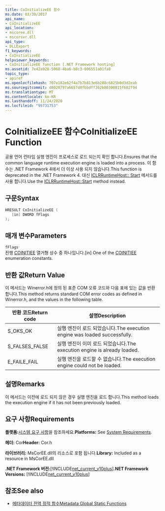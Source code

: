 ```yaml
---
title: CoInitializeEE 함수
ms.date: 03/30/2017
api_name:
- CoInitializeEE
api_location:
- mscoree.dll
- mscorsvr.dll
api_type:
- DLLExport
f1_keywords:
- CoInitializeEE
helpviewer_keywords:
- CoInitializeEE function [.NET Framework hosting]
ms.assetid: 7e42a928-5068-4ba6-b8c3-806551a01fa8
topic_type:
- apiref
ms.openlocfilehash: 707e182e62f4a7b7b813e6b288c6825b0d3d2eab
ms.sourcegitcommit: d8020797a6657d0fbbdff362b80300815f682f94
ms.translationtype: MT
ms.contentlocale: ko-KR
ms.lasthandoff: 11/24/2020
ms.locfileid: "95731753"
---
```

# <a name="coinitializeee-function"></a><span data-ttu-id="1441d-102">CoInitializeEE 함수</span><span class="sxs-lookup"><span data-stu-id="1441d-102">CoInitializeEE Function</span></span>

<span data-ttu-id="1441d-103">공용 언어 런타임 실행 엔진이 프로세스로 로드 되는지 확인 합니다.</span><span class="sxs-lookup"><span data-stu-id="1441d-103">Ensures that the common language runtime execution engine is loaded into a process.</span></span> <span data-ttu-id="1441d-104">이 함수는 .NET Framework 4에서 더 이상 사용 되지 않습니다.</span><span class="sxs-lookup"><span data-stu-id="1441d-104">This function is deprecated in the .NET Framework 4.</span></span> <span data-ttu-id="1441d-105">대신 [ICLRRuntimeHost:: Start](iclrruntimehost-start-method.md) 메서드를 사용 합니다.</span><span class="sxs-lookup"><span data-stu-id="1441d-105">Use the [ICLRRuntimeHost::Start](iclrruntimehost-start-method.md) method instead.</span></span>  
  
## <a name="syntax"></a><span data-ttu-id="1441d-106">구문</span><span class="sxs-lookup"><span data-stu-id="1441d-106">Syntax</span></span>  
  
```cpp  
HRESULT CoInitializeEE (  
   [in] DWORD fFlags  
);  
```  
  
## <a name="parameters"></a><span data-ttu-id="1441d-107">매개 변수</span><span class="sxs-lookup"><span data-stu-id="1441d-107">Parameters</span></span>  

 `fFlags`  
 <span data-ttu-id="1441d-108">진행 [COINITIEE](../metadata/coinitiee-enumeration.md) 열거형 상수 중 하나입니다.</span><span class="sxs-lookup"><span data-stu-id="1441d-108">[in] One of the [COINITIEE](../metadata/coinitiee-enumeration.md) enumeration constants.</span></span>  
  
## <a name="return-value"></a><span data-ttu-id="1441d-109">반환 값</span><span class="sxs-lookup"><span data-stu-id="1441d-109">Return Value</span></span>  

 <span data-ttu-id="1441d-110">이 메서드는 Winerror.h에 정의 된 표준 COM 오류 코드와 다음 표에 있는 값을 반환 합니다.</span><span class="sxs-lookup"><span data-stu-id="1441d-110">This method returns standard COM error codes as defined in Winerror.h, and the values in the following table.</span></span>  
  
|<span data-ttu-id="1441d-111">반환 코드</span><span class="sxs-lookup"><span data-stu-id="1441d-111">Return code</span></span>|<span data-ttu-id="1441d-112">설명</span><span class="sxs-lookup"><span data-stu-id="1441d-112">Description</span></span>|  
|-----------------|-----------------|  
|<span data-ttu-id="1441d-113">S_OK</span><span class="sxs-lookup"><span data-stu-id="1441d-113">S_OK</span></span>|<span data-ttu-id="1441d-114">실행 엔진이 로드 되었습니다.</span><span class="sxs-lookup"><span data-stu-id="1441d-114">The execution engine was loaded successfully.</span></span>|  
|<span data-ttu-id="1441d-115">S_FALSE</span><span class="sxs-lookup"><span data-stu-id="1441d-115">S_FALSE</span></span>|<span data-ttu-id="1441d-116">실행 엔진이 이미 로드 되었습니다.</span><span class="sxs-lookup"><span data-stu-id="1441d-116">The execution engine is already loaded.</span></span>|  
|<span data-ttu-id="1441d-117">E_FAIL</span><span class="sxs-lookup"><span data-stu-id="1441d-117">E_FAIL</span></span>|<span data-ttu-id="1441d-118">실행 엔진을 로드할 수 없습니다.</span><span class="sxs-lookup"><span data-stu-id="1441d-118">The execution engine could not be loaded.</span></span>|  
  
## <a name="remarks"></a><span data-ttu-id="1441d-119">설명</span><span class="sxs-lookup"><span data-stu-id="1441d-119">Remarks</span></span>  

 <span data-ttu-id="1441d-120">이 메서드는 이전에 로드 되지 않은 경우 실행 엔진을 로드 합니다.</span><span class="sxs-lookup"><span data-stu-id="1441d-120">This method loads the execution engine if it has not been previously loaded.</span></span>  
  
## <a name="requirements"></a><span data-ttu-id="1441d-121">요구 사항</span><span class="sxs-lookup"><span data-stu-id="1441d-121">Requirements</span></span>  

 <span data-ttu-id="1441d-122">**플랫폼:**[시스템 요구 사항](../../get-started/system-requirements.md)을 참조하세요.</span><span class="sxs-lookup"><span data-stu-id="1441d-122">**Platforms:** See [System Requirements](../../get-started/system-requirements.md).</span></span>  
  
 <span data-ttu-id="1441d-123">**헤더:** Cor</span><span class="sxs-lookup"><span data-stu-id="1441d-123">**Header:** Cor.h</span></span>  
  
 <span data-ttu-id="1441d-124">**라이브러리:** MsCorEE.dll의 리소스로 포함 됩니다.</span><span class="sxs-lookup"><span data-stu-id="1441d-124">**Library:** Included as a resource in MsCorEE.dll</span></span>  
  
 <span data-ttu-id="1441d-125">**.NET Framework 버전:**[!INCLUDE[net_current_v10plus](../../../../includes/net-current-v10plus-md.md)]</span><span class="sxs-lookup"><span data-stu-id="1441d-125">**.NET Framework Versions:** [!INCLUDE[net_current_v10plus](../../../../includes/net-current-v10plus-md.md)]</span></span>  
  
## <a name="see-also"></a><span data-ttu-id="1441d-126">참조</span><span class="sxs-lookup"><span data-stu-id="1441d-126">See also</span></span>

- [<span data-ttu-id="1441d-127">메타데이터 전역 정적 함수</span><span class="sxs-lookup"><span data-stu-id="1441d-127">Metadata Global Static Functions</span></span>](../metadata/metadata-global-static-functions.md)

